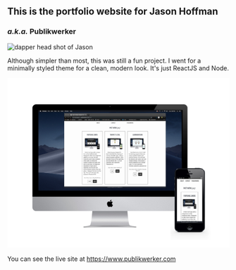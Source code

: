 ## This is the portfolio website for Jason Hoffman
### _a.k.a._ Publikwerker
![dapper head shot of Jason](https://github.com/publikwerker/jason-portfolio/blob/master/src/components/images/PSSKawaii.png)


Although simpler than most, this was still a fun project. I went for a minimally styled theme for a clean, modern look.
It's just ReactJS and Node.

![mockup of website](https://github.com/publikwerker/jason-portfolio/blob/master/src/components/images/publikwerkerMock.jpg)

You can see the live site at https://www.publikwerker.com
